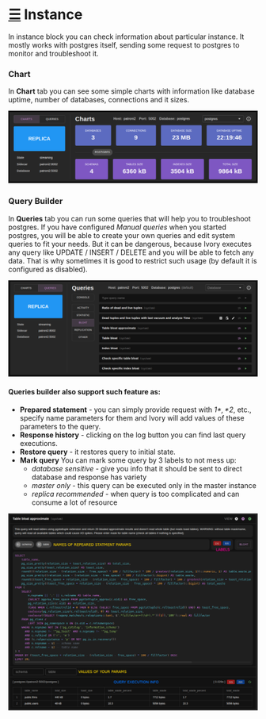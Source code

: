 # [☰](../README.md) Instance

In instance block you can check information about particular instance. It mostly works
with postgres itself, sending some request to postgres to monitor and troubleshoot it.

### Chart

In __Chart__ tab you can see some simple charts with information like database uptime, number of 
databases, connections and it sizes.

![instance_chart](images/instance_chart.png)

### Query Builder

In __Queries__ tab you can run some queries that will help you to troubleshoot postgres. If you have
configured _Manual queries_ when you started postgres, you will be able to create your own queries and
edit system queries to fit your needs. But it can be dangerous, because Ivory executes any query like 
UPDATE / INSERT / DELETE and you will be able to fetch any data. That is why sometimes it is good to restrict
such usage (by default it is configured as disabled).

![instance_queries](images/instance_queries.png)

#### Queries builder also support such feature as:
- **Prepared statement** - you can simply provide request with *$1*, *$2*, etc., specify name
  parameters for them and Ivory will add values of these parameters to the query.
- **Response history** - clicking on the log button you can find last query executions.
- **Restore query** - it restores query to initial state.
- **Mark query** You can mark some query by 3 labels to not mess up:
   - *database sensitive* - give you info that it should be sent to direct database and response has variety
   - *master only* - this query can be executed only in the master instance
   - *replica recommended* - when query is too complicated and can consume a lot of resource

![query_builder](images/query_builder.png)
